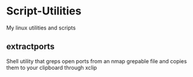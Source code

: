 # Script-Utilities
My linux utilities and scripts

## extractports
Shell utility that greps open ports from an nmap grepable file and copies them to your clipboard through xclip
